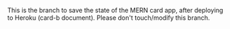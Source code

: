This is the branch to save the state of the MERN card app, after deploying to Heroku (card-b document).
Please don't touch/modify this branch.
